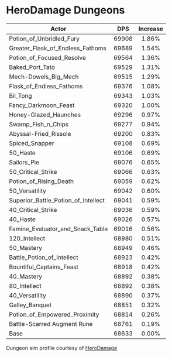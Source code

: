# HeroDamage Dungeons
| Actor | DPS | Increase |
|---|:---:|:---:|
|Potion_of_Unbridled_Fury|69908|1.86%|
|Greater_Flask_of_Endless_Fathoms|69689|1.54%|
|Potion_of_Focused_Resolve|69564|1.36%|
|Baked_Port_Tato|69529|1.31%|
|Mech-Dowels_Big_Mech|69515|1.29%|
|Flask_of_Endless_Fathoms|69376|1.08%|
|Bil_Tong|69343|1.03%|
|Fancy_Darkmoon_Feast|69320|1.00%|
|Honey-Glazed_Haunches|69296|0.97%|
|Swamp_Fish_n_Chips|69277|0.94%|
|Abyssal-Fried_Rissole|69200|0.83%|
|Spiced_Snapper|69108|0.69%|
|50_Haste|69106|0.69%|
|Sailors_Pie|69076|0.65%|
|50_Critical_Strike|69066|0.63%|
|Potion_of_Rising_Death|69059|0.62%|
|50_Versatility|69042|0.60%|
|Superior_Battle_Potion_of_Intellect|69041|0.59%|
|40_Critical_Strike|69036|0.59%|
|40_Haste|69026|0.57%|
|Famine_Evaluator_and_Snack_Table|69016|0.56%|
|120_Intellect|68980|0.51%|
|50_Mastery|68949|0.46%|
|Battle_Potion_of_Intellect|68923|0.42%|
|Bountiful_Captains_Feast|68918|0.42%|
|40_Mastery|68892|0.38%|
|80_Intellect|68892|0.38%|
|40_Versatility|68890|0.37%|
|Galley_Banquet|68851|0.32%|
|Potion_of_Empowered_Proximity|68814|0.26%|
|Battle-Scarred Augment Rune|68761|0.19%|
|Base|68633|0.00%|

 Dungeon sim profile courtesy of [HeroDamage](https://www.herodamage.com/)
